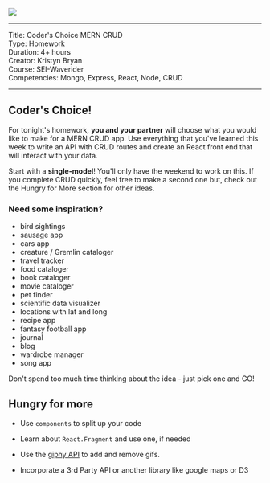 
![](/ga_cog.png)

---
Title: Coder's Choice MERN CRUD <br>
Type: Homework<br>
Duration: 4+ hours <br>
Creator: Kristyn Bryan<br>
Course: SEI-Waverider <br>
Competencies: Mongo, Express, React, Node, CRUD<br>

---

## Coder's Choice!

For tonight's homework, **you and your partner** will choose what you would like to make for a MERN CRUD app. Use everything that you've learned this week to write an API with CRUD routes and create an React front end that will interact with your data.

Start with a **single-model**! You'll only have the weekend to work on this. If you complete CRUD quickly, feel free to make a second one but, check out the Hungry for More section for other ideas.

### Need some inspiration?

- bird sightings
- sausage app
- cars app
- creature / Gremlin cataloger
- travel tracker
- food cataloger
- book cataloger
- movie cataloger
- pet finder
- scientific data visualizer
- locations with lat and long
- recipe app
- fantasy football app
- journal
- blog
- wardrobe manager
- song app

Don't spend too much time thinking about the idea - just pick one and GO!

## Hungry for more

* Use `components` to split up your code

* Learn about `React.Fragment` and use one, if needed

* Use the [giphy API](https://api.giphy.com/) to add and remove gifs.

* Incorporate a 3rd Party API or another library like google maps or D3

